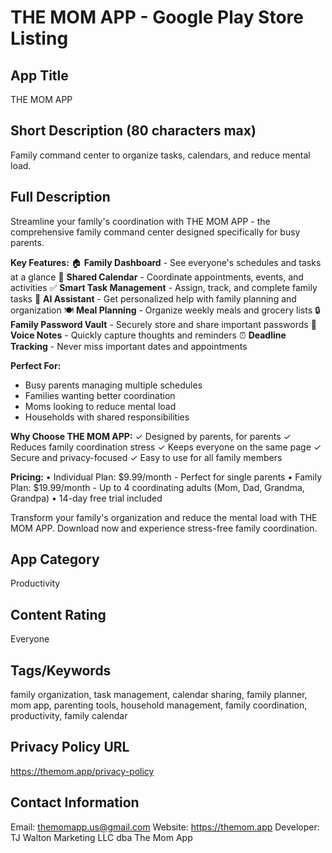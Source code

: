 # THE MOM APP - Google Play Store Listing

## App Title
THE MOM APP

## Short Description (80 characters max)
Family command center to organize tasks, calendars, and reduce mental load.

## Full Description
Streamline your family's coordination with THE MOM APP - the comprehensive family command center designed specifically for busy parents.

**Key Features:**
🏠 **Family Dashboard** - See everyone's schedules and tasks at a glance
📅 **Shared Calendar** - Coordinate appointments, events, and activities
✅ **Smart Task Management** - Assign, track, and complete family tasks
🤖 **AI Assistant** - Get personalized help with family planning and organization
🍽️ **Meal Planning** - Organize weekly meals and grocery lists
🔒 **Family Password Vault** - Securely store and share important passwords
📝 **Voice Notes** - Quickly capture thoughts and reminders
⏰ **Deadline Tracking** - Never miss important dates and appointments

**Perfect For:**
- Busy parents managing multiple schedules
- Families wanting better coordination
- Moms looking to reduce mental load
- Households with shared responsibilities

**Why Choose THE MOM APP:**
✓ Designed by parents, for parents
✓ Reduces family coordination stress
✓ Keeps everyone on the same page
✓ Secure and privacy-focused
✓ Easy to use for all family members

**Pricing:**
• Individual Plan: $9.99/month - Perfect for single parents
• Family Plan: $19.99/month - Up to 4 coordinating adults (Mom, Dad, Grandma, Grandpa)
• 14-day free trial included

Transform your family's organization and reduce the mental load with THE MOM APP. Download now and experience stress-free family coordination.

## App Category
Productivity

## Content Rating
Everyone

## Tags/Keywords
family organization, task management, calendar sharing, family planner, mom app, parenting tools, household management, family coordination, productivity, family calendar

## Privacy Policy URL
https://themom.app/privacy-policy

## Contact Information
Email: themomapp.us@gmail.com
Website: https://themom.app
Developer: TJ Walton Marketing LLC dba The Mom App